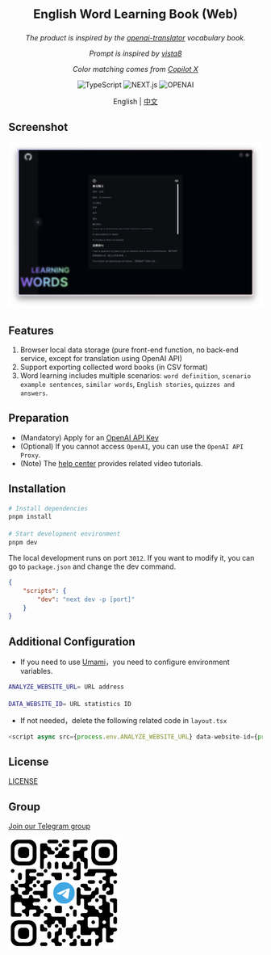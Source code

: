 <p align="center" style="font-size: 24px; font-weight:bold">English Word Learning Book (Web)</p>
<p align="center">
<em>The product is inspired by the <a href="https://github.com/openai-translator/openai-translator">openai-translator</a> vocabulary book.</em></p>
<p align="center"><em>Prompt is inspired by <a href="https://twitter.com/vista8">vista8</a></em></p>
<p align="center"><em>Color matching comes from <a href="https://github.com/features/preview/copilot-x">Copilot X</a></em></p>

<p align="center">
 <img alt="TypeScript" src="https://img.shields.io/badge/-TypeScript-blue?style=flat-square&logo=typescript&logoColor=white">
 <img alt="NEXT.js" src="https://img.shields.io/badge/-NEXT.js-black?style=flat-square&logo=Vercel&logoColor=white" />
 <img alt="OPENAI" src="https://img.shields.io/badge/-OPENAI-orange?style=flat-square&logo=OPENAI&logoColor=white" />

</p>

<p align="center"> 
English | <a href="README_CN.md">中文</a>
</p>

## Screenshot

<img alt="preview" src="./public/preview.jpeg" width="768">

## Features

1. Browser local data storage (pure front-end function, no back-end service, except for translation using OpenAI API)
2. Support exporting collected word books (in CSV format)
3. Word learning includes multiple scenarios: `word definition`, `scenario example sentences`, `similar words`, `English stories`, `quizzes and answers`.

## Preparation

-   (Mandatory) Apply for an [OpenAI API Key](https://platform.openai.com/account/api-keys)
-   (Optional) If you cannot access `OpenAI`, you can use the `OpenAI API Proxy`.
-   (Note) The [help center](https://imcai.notion.site/Learning-Words-211888d2bd1b4c2d9ae964e486691e33?pvs=4) provides related video tutorials.

## Installation

```bash
# Install dependencies
pnpm install

# Start development environment
pnpm dev
```

The local development runs on port `3012`. If you want to modify it, you can go to `package.json` and change the dev command.

```json
{
    "scripts": {
        "dev": "next dev -p [port]"
    }
}
```

## Additional Configuration

-   If you need to use [Umami](https://github.com/umami-software/umami)，you need to configure environment variables.

```bash
ANALYZE_WEBSITE_URL= URL address

DATA_WEBSITE_ID= URL statistics ID
```

-   If not needed，delete the following related code in `layout.tsx`

```typescript jsx
<script async src={process.env.ANALYZE_WEBSITE_URL} data-website-id={process.env.DATA_WEBSITE_ID}></script>
```

## License

[LICENSE](./LICENSE)

## Group

<a target="_blank" href="https://t.me/+6Rm32SFK9VdiMjM1">Join our Telegram group</a>

<p></p>
<img src="./public/QR_CODE.png" width="220" height="220" alt="Telegram 群组" />
